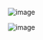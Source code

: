 ![image](https://github.com/user-attachments/assets/039974a6-14c9-42c0-a346-19c6a6d68b57)

![image](https://github.com/user-attachments/assets/9b28d0c3-cada-4e54-b326-ae41879eec01)


